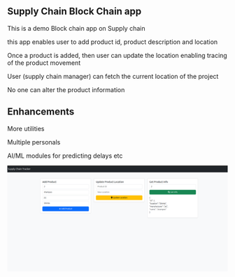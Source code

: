 ## Supply Chain Block Chain app

This is a demo Block chain app on Supply chain

this app enables user to add product id, product description and location

Once a product is added, then user can update the location enabling tracing of the product movement

User (supply chain manager) can fetch the current location of the project

No one can alter the product information

## Enhancements

More utilities

Multiple personals

AI/ML modules for predicting delays etc


![screenshot](https://github.com/AbhiRathore/blockchainWork/blob/main/templates/Screenshot%20from%202025-03-18%2020-33-16.png)

